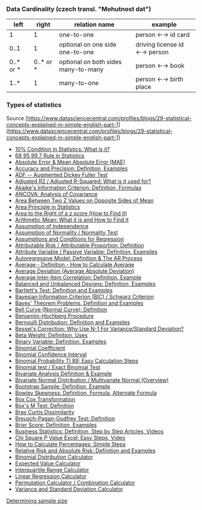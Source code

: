 

### Data Cardinality (czech transl. "Mohutnost dat")

| left | right | relation name  | example|
|------|-------|----------------|---------|
| 1 | 1 | one-to-one | person ←→ id card|
| 0..1 | 1 | optional on one side one-to-one | driving license id ←→ person|
| 0..* or * | 0..* or * | optional on both sides many-to-many | person ←→ book|
| 1..* | 1 | many-to-one | person ←→ birth place |


### Types of statistics
Source [https://www.datasciencecentral.com/profiles/blogs/29-statistical-concepts-explained-in-simple-english-part-1](https://www.datasciencecentral.com/profiles/blogs/29-statistical-concepts-explained-in-simple-english-part-1)
  
- [10% Condition in Statistics: What is it?](https://www.statisticshowto.datasciencecentral.com/10-condition/)  
- [68 95 99.7 Rule in Statistics](https://www.statisticshowto.datasciencecentral.com/68-95-99-7-rule/)  
- [Absolute Error & Mean Absolute Error (MAE)](https://www.statisticshowto.datasciencecentral.com/absolute-error/)  
- [Accuracy and Precision: Definition, Examples](https://www.statisticshowto.datasciencecentral.com/accuracy-and-precision/)  
- [ADF -- Augmented Dickey Fuller Test](https://www.statisticshowto.datasciencecentral.com/adf-augmented-dickey-fuller-test/)  
- [Adjusted R2 / Adjusted R-Squared: What is it used for?](https://www.statisticshowto.datasciencecentral.com/adjusted-r2/)  
- [Akaike's Information Criterion: Definition, Formulas](https://www.statisticshowto.datasciencecentral.com/akaikes-information-criterion/)  
- [ANCOVA: Analysis of Covariance](https://www.statisticshowto.datasciencecentral.com/ancova/)  
- [Area Between Two Z Values on Opposite Sides of Mean](https://www.statisticshowto.datasciencecentral.com/area-between-two-z-values/)  
- [Area Principle in Statistics](https://www.statisticshowto.datasciencecentral.com/area-principle-in-statistics/)  
- [Area to the Right of a z score (How to Find it)](https://www.statisticshowto.datasciencecentral.com/area-to-the-right-of-a-z-score-how-to-find-it/)  
- [Arithmetic Mean: What it is and How to Find it](https://www.statisticshowto.datasciencecentral.com/arithmetic-mean/)  
- [Assumption of Independence](https://www.statisticshowto.datasciencecentral.com/assumption-of-independence/)  
- [Assumption of Normality / Normality Test](https://www.statisticshowto.datasciencecentral.com/assumption-of-normality-test/)  
- [Assumptions and Conditions for Regression](https://www.statisticshowto.datasciencecentral.com/assumptions-conditions-for-regression/)  
- [Attributable Risk / Attributable Proportion: Definition](https://www.statisticshowto.datasciencecentral.com/attributable-risk/)  
- [Attribute Variable / Passive Variable: Definition, Examples](https://www.statisticshowto.datasciencecentral.com/attribute-variable/)  
- [Autoregressive Model: Definition & The AR Process](https://www.statisticshowto.datasciencecentral.com/autoregressive-model/)  
- [Average - Definition - How to Calculate Average](https://www.statisticshowto.datasciencecentral.com/average/)  
- [Average Deviation (Average Absolute Deviation)](https://www.statisticshowto.datasciencecentral.com/average-deviation/)  
- [Average Inter-Item Correlation: Definition, Example](https://www.statisticshowto.datasciencecentral.com/average-inter-item-correlation/)  
- [Balanced and Unbalanced Designs: Definition, Examples](https://www.statisticshowto.datasciencecentral.com/balanced-and-unbalanced-designs/)  
- [Bartlett's Test: Definition and Examples](https://www.statisticshowto.datasciencecentral.com/bartletts-test/)  
- [Bayesian Information Criterion (BIC) / Schwarz Criterion](https://www.statisticshowto.datasciencecentral.com/bayesian-information-criterion/)  
- [Bayes' Theorem Problems, Definition and Examples](https://www.statisticshowto.datasciencecentral.com/bayes-theorem-problems/)  
- [Bell Curve (Normal Curve): Definition](https://www.statisticshowto.datasciencecentral.com/bell-curve/)  
- [Benjamini-Hochberg Procedure](https://www.statisticshowto.datasciencecentral.com/benjamini-hochberg-procedure/)  
- [Bernoulli Distribution: Definition and Examples](https://www.statisticshowto.datasciencecentral.com/bernoulli-distribution/)  
- [Bessel's Correction: Why Use N-1 For Variance/Standard Deviation?](https://www.statisticshowto.datasciencecentral.com/bessels-correction/)  
- [Beta Weight: Definition, Uses](https://www.newsletter.datasciencecentral.com/click.html?x=a62e&lc=Sia&mc=j&s=FASK&u=F&y=S&)  
- [Binary Variable: Definition, Examples](https://www.newsletter.datasciencecentral.com/click.html?x=a62e&lc=Sig&mc=j&s=FASK&u=F&y=d&)  
- [Binomial Coefficient](https://www.newsletter.datasciencecentral.com/click.html?x=a62e&lc=Sio&mc=j&s=FASK&u=F&y=X&)  
- [Binomial Confidence Interval](https://www.newsletter.datasciencecentral.com/click.html?x=a62e&lc=SiD&mc=j&s=FASK&u=F&y=u&)  
- [Binomial Probability TI 89: Easy Calculation Steps](https://www.newsletter.datasciencecentral.com/click.html?x=a62e&lc=Siq&mc=j&s=FASK&u=F&y=5&)  
- [Binomial test / Exact Binomial Test](https://www.newsletter.datasciencecentral.com/click.html?x=a62e&lc=Si7&mc=j&s=FASK&u=F&y=W&)  
- [Bivariate Analysis Definition & Example](https://www.newsletter.datasciencecentral.com/click.html?x=a62e&lc=Si4&mc=j&s=FASK&u=F&y=8&)  
- [Bivariate Normal Distribution / Multivariate Normal (Overview)](https://www.newsletter.datasciencecentral.com/click.html?x=a62e&lc=SiR&mc=j&s=FASK&u=F&y=l&)  
- [Bootstrap Sample: Definition, Example](https://www.newsletter.datasciencecentral.com/click.html?x=a62e&lc=SiY&mc=j&s=FASK&u=F&y=y&)  
- [Bowley Skewness: Definition, Formula, Alternate Formula](https://www.newsletter.datasciencecentral.com/click.html?x=a62e&lc=Si1&mc=j&s=FASK&u=F&y=v&)  
- [Box Cox Transformation](https://www.newsletter.datasciencecentral.com/click.html?x=a62e&lc=SiV&mc=j&s=FASK&u=F&y=Q&)  
- [Box's M Test: Definition](https://www.newsletter.datasciencecentral.com/click.html?x=a62e&lc=SiB&mc=j&s=FASK&u=F&y=V&)  
- [Bray Curtis Dissimilarity](https://www.newsletter.datasciencecentral.com/click.html?x=a62e&lc=Sin&mc=j&s=FASK&u=F&y=x&)  
- [Breusch-Pagan-Godfrey Test: Definition](https://www.newsletter.datasciencecentral.com/click.html?x=a62e&lc=Sir&mc=j&s=FASK&u=F&y=3&)  
- [Brier Score: Definition, Examples](https://www.newsletter.datasciencecentral.com/click.html?x=a62e&lc=Sii&mc=j&s=FASK&u=F&y=E&)  
- [Business Statistics: Definition, Step by Step Articles, Videos](https://www.newsletter.datasciencecentral.com/click.html?x=a62e&lc=SiI&mc=j&s=FASK&u=F&y=h&)  
- [Chi Square P Value Excel: Easy Steps, Video](https://www.newsletter.datasciencecentral.com/click.html?x=a62e&lc=Sik&mc=j&s=FASK&u=F&y=2&)  
- [How to Calculate Percentages: Simple Steps](https://www.newsletter.datasciencecentral.com/click.html?x=a62e&lc=Sim&mc=j&s=FASK&u=F&y=a&)  
- [Relative Risk and Absolute Risk: Definition and Examples](https://www.newsletter.datasciencecentral.com/click.html?x=a62e&lc=SiK&mc=j&s=FASK&u=F&y=g&)  
- [Binomial Distribution Calculator](https://www.newsletter.datasciencecentral.com/click.html?x=a62e&lc=SiZ&mc=j&s=FASK&u=F&y=o&)  
- [Expected Value Calculator](https://www.newsletter.datasciencecentral.com/click.html?x=a62e&lc=SiO&mc=j&s=FASK&u=F&y=D&)  
- [Interquartile Range Calculator](https://www.newsletter.datasciencecentral.com/click.html?x=a62e&lc=Si0&mc=j&s=FASK&u=F&y=q&)  
- [Linear Regression Calculator](https://www.newsletter.datasciencecentral.com/click.html?x=a62e&lc=SiG&mc=j&s=FASK&u=F&y=7&)  
- [Permutation Calculator / Combination Calculator](https://www.newsletter.datasciencecentral.com/click.html?x=a62e&lc=Sip&mc=j&s=FASK&u=F&y=4&)  
- [Variance and Standard Deviation Calculator](https://www.newsletter.datasciencecentral.com/click.html?x=a62e&lc=Sib&mc=j&s=FASK&u=F&y=R&)



[Determining sample size](https://www.datasciencecentral.com/determining-sample-size-in-one-picture/)
